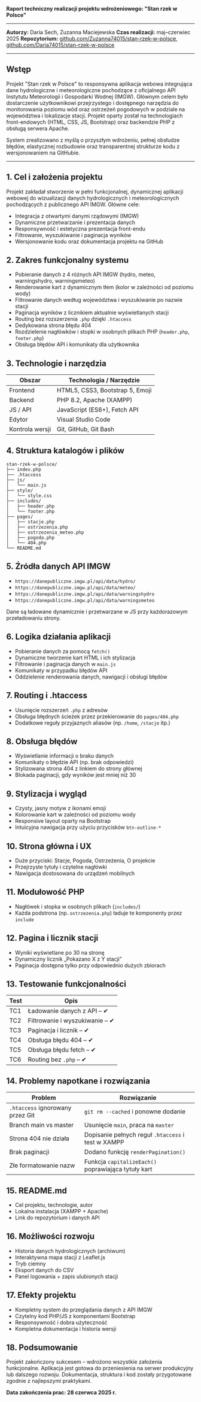**Raport techniczny realizacji projektu wdrożeniowego: "Stan rzek w Polsce"**

---

**Autorzy:** Daria Sech, Zuzanna Maciejewska
**Czas realizacji:** maj–czerwiec 2025
**Repozytorium:** [github.com/Zuzanna74015/stan-rzek-w-polsce](https://github.com/Zuzanna74015/stan-rzek-w-polsce),
[github.com/Daria74015/stan-rzek-w-polsce](https://github.com/Daria/stan-rzek-w-polsce)

---

## Wstęp

Projekt "Stan rzek w Polsce" to responsywna aplikacja webowa integrująca dane hydrologiczne i meteorologiczne pochodzące z oficjalnego API Instytutu Meteorologii i Gospodarki Wodnej (IMGW). Głównym celem było dostarczenie użytkownikowi przejrzystego i dostępnego narzędzia do monitorowania poziomu wód oraz ostrzeżeń pogodowych w podziale na województwa i lokalizacje stacji. Projekt oparty został na technologiach front-endowych (HTML, CSS, JS, Bootstrap) oraz backendzie PHP z obsługą serwera Apache.

System zrealizowano z myślą o przyszłym wdrożeniu, pełnej obsłudze błędów, elastycznej rozbudowie oraz transparentnej strukturze kodu z wersjonowaniem na GitHubie.

---

## 1. Cel i założenia projektu

Projekt zakładał stworzenie w pełni funkcjonalnej, dynamicznej aplikacji webowej do wizualizacji danych hydrologicznych i meteorologicznych pochodzących z publicznego API IMGW. Główne cele:

* Integracja z otwartymi danymi rządowymi (IMGW)
* Dynamiczne przetwarzanie i prezentacja danych
* Responsywność i estetyczna prezentacja front-endu
* Filtrowanie, wyszukiwanie i paginacja wyników
* Wersjonowanie kodu oraz dokumentacja projektu na GitHub

## 2. Zakres funkcjonalny systemu

* Pobieranie danych z 4 różnych API IMGW (hydro, meteo, warningshydro, warningsmeteo)
* Renderowanie kart z dynamicznym tłem (kolor w zależności od poziomu wody)
* Filtrowanie danych według województwa i wyszukiwanie po nazwie stacji
* Paginacja wyników z licznikiem aktualnie wyświetlanych stacji
* Routing bez rozszerzenia `.php` dzięki `.htaccess`
* Dedykowana strona błędu 404
* Rozdzielenie nagłówków i stopki w osobnych plikach PHP (`header.php`, `footer.php`)
* Obsługa błędów API i komunikaty dla użytkownika

## 3. Technologie i narzędzia

| Obszar          | Technologia / Narzędzie         |
| --------------- | ------------------------------- |
| Frontend        | HTML5, CSS3, Bootstrap 5, Emoji |
| Backend         | PHP 8.2, Apache (XAMPP)         |
| JS / API        | JavaScript (ES6+), Fetch API    |
| Edytor          | Visual Studio Code              |
| Kontrola wersji | Git, GitHub, Git Bash           |

## 4. Struktura katalogów i plików

```
stan-rzek-w-polsce/
├── index.php
├── .htaccess
├── js/
│   └── main.js
├── style/
│   └── style.css
├── includes/
│   ├── header.php
│   └── footer.php
├── pages/
│   ├── stacje.php
│   ├── ostrzezenia.php
│   ├── ostrzezenia_meteo.php
│   ├── pogoda.php
│   └── 404.php
└── README.md
```

## 5. Źródła danych API IMGW

* `https://danepubliczne.imgw.pl/api/data/hydro/`
* `https://danepubliczne.imgw.pl/api/data/meteo/`
* `https://danepubliczne.imgw.pl/api/data/warningshydro`
* `https://danepubliczne.imgw.pl/api/data/warningsmeteo`

Dane są ładowane dynamicznie i przetwarzane w JS przy każdorazowym przeładowaniu strony.

## 6. Logika działania aplikacji

* Pobieranie danych za pomocą `fetch()`
* Dynamiczne tworzenie kart HTML i ich stylizacja
* Filtrowanie i paginacja danych w `main.js`
* Komunikaty w przypadku błędów API
* Oddzielenie renderowania danych, nawigacji i obsługi błędów

## 7. Routing i .htaccess

* Usunięcie rozszerzeń `.php` z adresów
* Obsługa błędnych ścieżek przez przekierowanie do `pages/404.php`
* Dodatkowe reguły przyjaznych aliasów (np. `/home`, `/stacje` itp.)

## 8. Obsługa błędów

* Wyświetlanie informacji o braku danych
* Komunikaty o błędzie API (np. brak odpowiedzi)
* Stylizowana strona 404 z linkiem do strony głównej
* Blokada paginacji, gdy wyników jest mniej niż 30

## 9. Stylizacja i wygląd

* Czysty, jasny motyw z ikonami emoji
* Kolorowanie kart w zależności od poziomu wody
* Responsive layout oparty na Bootstrap
* Intuicyjna nawigacja przy użyciu przycisków `btn-outline-*`

## 10. Strona główna i UX

* Duże przyciski: Stacje, Pogoda, Ostrzeżenia, O projekcie
* Przejrzyste tytuły i czytelne nagłówki
* Nawigacja dostosowana do urządzeń mobilnych

## 11. Modułowość PHP

* Nagłówek i stopka w osobnych plikach (`includes/`)
* Każda podstrona (np. `ostrzezenia.php`) ładuje te komponenty przez `include`

## 12. Pagina i licznik stacji

* Wyniki wyświetlane po 30 na stronę
* Dynamiczny licznik „Pokazano X z Y stacji”
* Paginacja dostępna tylko przy odpowiednio dużych zbiorach

## 13. Testowanie funkcjonalności

| Test | Opis                            |
| ---- | ------------------------------- |
| TC1  | Ładowanie danych z API – ✔︎     |
| TC2  | Filtrowanie i wyszukiwanie – ✔︎ |
| TC3  | Paginacja i licznik – ✔︎        |
| TC4  | Obsługa błędu 404 – ✔︎          |
| TC5  | Obsługa błędu fetch – ✔︎        |
| TC6  | Routing bez `.php` – ✔︎         |

## 14. Problemy napotkane i rozwiązania

| Problem                          | Rozwiązanie                                         |
| -------------------------------- | --------------------------------------------------- |
| `.htaccess` ignorowany przez Git | `git rm --cached` i ponowne dodanie                 |
| Branch main vs master            | Usunięcie `main`, praca na `master`                 |
| Strona 404 nie działa            | Dopisanie pełnych reguł `.htaccess` i test w XAMPP  |
| Brak paginacji                   | Dodano funkcję `renderPagination()`                 |
| Złe formatowanie nazw            | Funkcja `capitalizeEach()` poprawiająca tytuły kart |

## 15. README.md

* Cel projektu, technologie, autor
* Lokalna instalacja (XAMPP + Apache)
* Link do repozytorium i danych API

## 16. Możliwości rozwoju

* Historia danych hydrologicznych (archiwum)
* Interaktywna mapa stacji z Leaflet.js
* Tryb ciemny
* Eksport danych do CSV
* Panel logowania + zapis ulubionych stacji

## 17. Efekty projektu

* Kompletny system do przeglądania danych z API IMGW
* Czytelny kod PHP/JS z komponentami Bootstrap
* Responsywność i dobra użyteczność
* Kompletna dokumentacja i historia wersji

## 18. Podsumowanie

Projekt zakończony sukcesem – wdrożono wszystkie założenia funkcjonalne. Aplikacja jest gotowa do przeniesienia na serwer produkcyjny lub dalszego rozwoju. Dokumentacja, struktura i kod zostały przygotowane zgodnie z najlepszymi praktykami.

**Data zakończenia prac: 28 czerwca 2025 r.**
